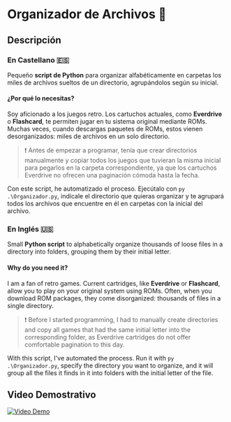 # Organizador de Archivos :file_folder:

## Descripción

### En Castellano :es:

Pequeño **script de Python** para organizar alfabéticamente en carpetas los miles de archivos sueltos de un directorio, agrupándolos según su inicial.

#### ¿Por qué lo necesitas?

Soy aficionado a los juegos retro. Los cartuchos actuales, como **Everdrive** o **Flashcard**, te permiten jugar en tu sistema original mediante ROMs. Muchas veces, cuando descargas paquetes de ROMs, estos vienen desorganizados: miles de archivos en un solo directorio.

> :exclamation: Antes de empezar a programar, tenía que crear directorios manualmente y copiar todos los juegos que tuvieran la misma inicial para pegarlos en la carpeta correspondiente, ya que los cartuchos Everdrive no ofrecen una paginación cómoda hasta la fecha.

Con este script, he automatizado el proceso. Ejecútalo con `py .\Organizador.py`, indícale el directorio que quieras organizar y te agrupará todos los archivos que encuentre en él en carpetas con la inicial del archivo.

### En Inglés :us:

Small **Python script** to alphabetically organize thousands of loose files in a directory into folders, grouping them by their initial letter.

#### Why do you need it?

I am a fan of retro games. Current cartridges, like **Everdrive** or **Flashcard**, allow you to play on your original system using ROMs. Often, when you download ROM packages, they come disorganized: thousands of files in a single directory.

> :exclamation: Before I started programming, I had to manually create directories and copy all games that had the same initial letter into the corresponding folder, as Everdrive cartridges do not offer comfortable pagination to this day.

With this script, I've automated the process. Run it with `py .\Organizador.py`, specify the directory you want to organize, and it will group all the files it finds in it into folders with the initial letter of the file.

## Video Demostrativo
[![Video Demo](https://img.youtube.com/vi/aPdPs-NC4T0/0.jpg)](https://youtu.be/aPdPs-NC4T0)

